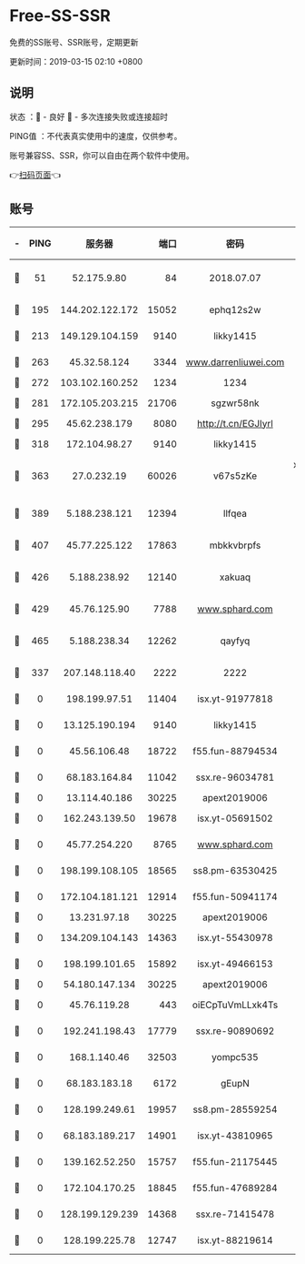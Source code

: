 # Free-SS-SSR

免费的SS账号、SSR账号，定期更新

更新时间：2019-03-15 02:10 +0800

## 说明

状态     ：🙂 - 良好 🙁 - 多次连接失败或连接超时

PING值   ：不代表真实使用中的速度，仅供参考。

账号兼容SS、SSR，你可以自由在两个软件中使用。

👉[扫码页面](https://liesauer.github.io/Free-SS-SSR/)👈

## 账号

|-|PING|服务器|端口|密码|加密方式|区域|
|:----:|:----:|:-----:|-----:|:----:|:----:|:----:|
|🙂|51|52.175.9.80|84|2018.07.07|chacha20-ietf-poly1305|HK|
|🙂|195|144.202.122.172|15052|ephq12s2w|aes-256-cfb|US|
|🙂|213|149.129.104.159|9140|likky1415|aes-256-cfb|HK|
|🙂|263|45.32.58.124|3344|www.darrenliuwei.com|aes-256-cfb|JP|
|🙂|272|103.102.160.252|1234|1234|rc4-md5|JP|
|🙂|281|172.105.203.215|21706|sgzwr58nk|aes-256-cfb|JP|
|🙂|295|45.62.238.179|8080|http://t.cn/EGJIyrl|rc4-md5|CA|
|🙂|318|172.104.98.27|9140|likky1415|aes-256-cfb|JP|
|🙂|363|27.0.232.19|60026|v67s5zKe|xchacha20-ietf-poly1305|HK|
|🙂|389|5.188.238.121|12394|llfqea|chacha20-ietf-poly1305|BR|
|🙂|407|45.77.225.122|17863|mbkkvbrpfs|aes-256-cfb|GB|
|🙂|426|5.188.238.92|12140|xakuaq|chacha20-ietf-poly1305|BR|
|🙂|429|45.76.125.90|7788|www.sphard.com|aes-256-cfb|AU|
|🙂|465|5.188.238.34|12262|qayfyq|chacha20-ietf-poly1305|BR|
|🙁|337|207.148.118.40|2222|2222|aes-256-cfb|SG|
|🙁|0|198.199.97.51|11404|isx.yt-91977818|aes-256-cfb|US|
|🙁|0|13.125.190.194|9140|likky1415|aes-256-cfb|KR|
|🙁|0|45.56.106.48|18722|f55.fun-88794534|aes-256-cfb|US|
|🙁|0|68.183.164.84|11042|ssx.re-96034781|aes-256-cfb|US|
|🙁|0|13.114.40.186|30225|apext2019006|chacha20|JP|
|🙁|0|162.243.139.50|19678|isx.yt-05691502|aes-256-cfb|US|
|🙁|0|45.77.254.220|8765|www.sphard.com|aes-256-cfb|SG|
|🙁|0|198.199.108.105|18565|ss8.pm-63530425|aes-256-cfb|US|
|🙁|0|172.104.181.121|12914|f55.fun-50941174|aes-256-cfb|SG|
|🙁|0|13.231.97.18|30225|apext2019006|chacha20|JP|
|🙁|0|134.209.104.143|14363|isx.yt-55430978|aes-256-cfb|SG|
|🙁|0|198.199.101.65|15892|isx.yt-49466153|aes-256-cfb|US|
|🙁|0|54.180.147.134|30225|apext2019006|chacha20|KR|
|🙁|0|45.76.119.28|443|oiECpTuVmLLxk4Ts|aes-256-cfb|AU|
|🙁|0|192.241.198.43|17779|ssx.re-90890692|aes-256-cfb|US|
|🙁|0|168.1.140.46|32503|yompc535|aes-256-cfb|AU|
|🙁|0|68.183.183.18|6172|gEupN|aes-256-cfb|SG|
|🙁|0|128.199.249.61|19957|ss8.pm-28559254|aes-256-cfb|SG|
|🙁|0|68.183.189.217|14901|isx.yt-43810965|aes-256-cfb|SG|
|🙁|0|139.162.52.250|15757|f55.fun-21175445|aes-256-cfb|SG|
|🙁|0|172.104.170.25|18845|f55.fun-47689284|aes-256-cfb|SG|
|🙁|0|128.199.129.239|14368|ssx.re-71415478|aes-256-cfb|SG|
|🙁|0|128.199.225.78|12747|isx.yt-88219614|aes-256-cfb|SG|

